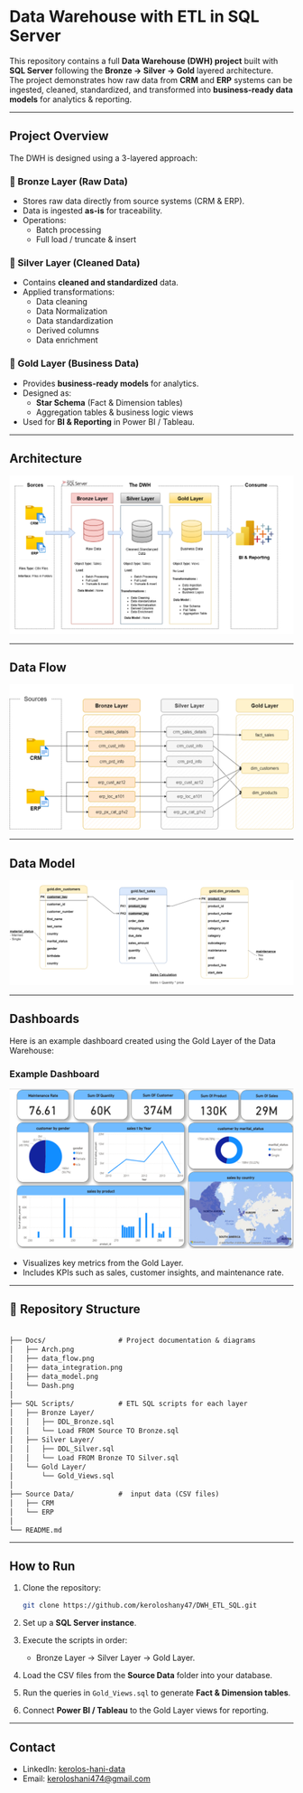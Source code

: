 #  Data Warehouse with ETL in SQL Server

This repository contains a full **Data Warehouse (DWH) project** built with **SQL Server** following the **Bronze → Silver → Gold** layered architecture.  
The project demonstrates how raw data from **CRM** and **ERP** systems can be ingested, cleaned, standardized, and transformed into **business-ready data models** for analytics & reporting.

---

##  Project Overview

The DWH is designed using a 3-layered approach:

### 🔹 Bronze Layer (Raw Data)
- Stores raw data directly from source systems (CRM & ERP).  
- Data is ingested **as-is** for traceability.  
- Operations:
  - Batch processing  
  - Full load / truncate & insert  

### 🔹 Silver Layer (Cleaned Data)
- Contains **cleaned and standardized** data.  
- Applied transformations:
  - Data cleaning  
  - Data Normalization 
  - Data standardization  
  - Derived columns  
  - Data enrichment  

### 🔹 Gold Layer (Business Data)
- Provides **business-ready models** for analytics.  
- Designed as:
  - **Star Schema** (Fact & Dimension tables)  
  - Aggregation tables & business logic views  
- Used for **BI & Reporting** in Power BI / Tableau.  

---

##  Architecture

![Architecture](Docs/Arch.png)

---

##  Data Flow

![Data Flow](Docs/data_flow.png)

---
##  Data Model

![Data Model](Docs/data_model.png)

---
##  Dashboards

Here is an example dashboard created using the Gold Layer of the Data Warehouse:

### Example Dashboard
![Dashboard](Docs/Dash.png)
- Visualizes key metrics from the Gold Layer.
- Includes KPIs such as sales, customer insights, and maintenance rate.

---

## 📂 Repository Structure

```

├── Docs/                  # Project documentation & diagrams
│   ├── Arch.png
│   ├── data_flow.png
│   ├── data_integration.png
│   ├── data_model.png
│   └── Dash.png
│
├── SQL Scripts/           # ETL SQL scripts for each layer
│   ├── Bronze Layer/
│   │   ├── DDL_Bronze.sql
│   │   └── Load FROM Source TO Bronze.sql
│   ├── Silver Layer/
│   │   ├── DDL_Silver.sql
│   │   └── Load FROM Bronze TO Silver.sql
│   └── Gold Layer/
│       └── Gold_Views.sql
│
├── Source Data/           #  input data (CSV files)
│   ├── CRM
│   └── ERP
│     
└── README.md

````

---

##  How to Run

1. Clone the repository:
   ```bash
   git clone https://github.com/keroloshany47/DWH_ETL_SQL.git


2. Set up a **SQL Server instance**.
3. Execute the scripts in order:

   * Bronze Layer → Silver Layer → Gold Layer.
4. Load the CSV files from the **Source Data** folder into your database.
5. Run the queries in `Gold_Views.sql` to generate **Fact & Dimension tables**.
6. Connect **Power BI / Tableau** to the Gold Layer views for reporting.

---



##  Contact 

* LinkedIn: [kerolos-hani-data](https://www.linkedin.com/in/keroloshani-data/)
* Email: [keroloshani474@gmail.com](mailto:keroloshani474@gmail.com)
